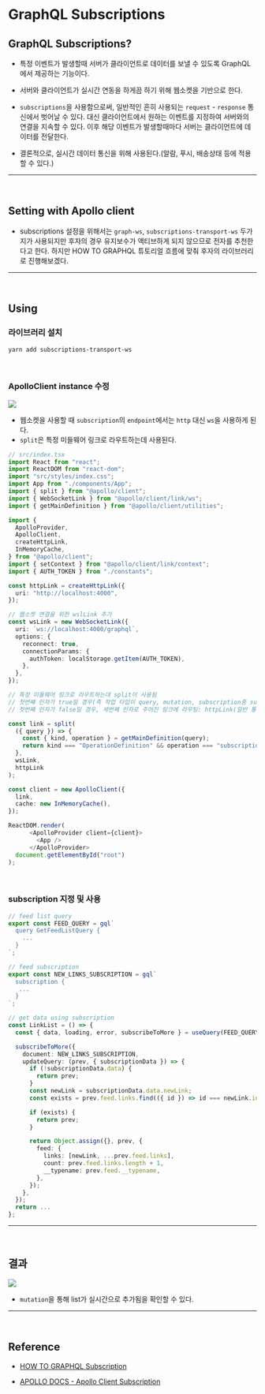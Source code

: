 # GraphQL Subscriptions

## GraphQL Subscriptions?

- 특정 이벤트가 발생할때 서버가 클라이언트로 데이터를 보낼 수 있도록 GraphQL에서 제공하는 기능이다.

- 서버와 클라이언트가 실시간 연동을 하게끔 하기 위해 웹소켓을 기반으로 한다.

- `subscriptions`을 사용함으로써, 일반적인 흔히 사용되는 `request` - `response` 통신에서 벗어날 수 있다. 대신 클라이언트에서 원하는 이벤트를 지정하여 서버와의 연결을 지속할 수 있다. 이후 해당 이벤트가 발생할때마다 서버는 클라이언트에 데이터를 전달한다.

- 결론적으로, 실시간 데이터 통신을 위해 사용된다.(알람, 푸시, 배송상태 등에 적용할 수 있다.)

---

<br />

## Setting with Apollo client

- subscriptions 설정을 위해서는 `graph-ws`, `subscriptions-transport-ws` 두가지가 사용되지만 후자의 경우 유지보수가 액티브하게 되지 않으므로 전자를 추천한다고 한다. 하지만 HOW TO GRAPHQL 튜토리얼 흐름에 맞춰 후자의 라이브러리로 진행해보겠다.

---

<br />

## Using

### 라이브러리 설치

```bash
yarn add subscriptions-transport-ws
```

<br />

### ApolloClient instance 수정

![](https://cdn-images-1.medium.com/max/720/1*KwnMO21k0d3UbyKWnlbeJg.png)

- 웹소켓을 사용할 때 `subscription`의 `endpoint`에서는 `http` 대신 `ws`을 사용하게 된다.
- `split`은 특정 미들웨어 링크로 라우트하는데 사용된다.

```typescript
// src/index.tsx
import React from "react";
import ReactDOM from "react-dom";
import "src/styles/index.css";
import App from "./components/App";
import { split } from "@apollo/client";
import { WebSocketLink } from "@apollo/client/link/ws";
import { getMainDefinition } from "@apollo/client/utilities";

import {
  ApolloProvider,
  ApolloClient,
  createHttpLink,
  InMemoryCache,
} from "@apollo/client";
import { setContext } from "@apollo/client/link/context";
import { AUTH_TOKEN } from "./constants";

const httpLink = createHttpLink({
  uri: "http://localhost:4000",
});

// 웹소켓 연결을 위한 wslLink 추가
const wsLink = new WebSocketLink({
  uri: `ws://localhost:4000/graphql`,
  options: {
    reconnect: true,
    connectionParams: {
      authToken: localStorage.getItem(AUTH_TOKEN),
    },
  },
});

// 특정 미들웨어 링크로 라우트하는데 split이 사용됨
// 첫번째 인자가 true일 경우(즉 작업 타입이 query, mutation, subscription중 subscription일때), 두번째 인자로 주어진 링크에 라우팅: wsLink(웹소켓 통신)
// 첫번째 인자가 false일 경우, 세번째 인자로 주어진 링크에 라우팅: httpLink(일반 통신)

const link = split(
  ({ query }) => {
    const { kind, operation } = getMainDefinition(query);
    return kind === "OperationDefinition" && operation === "subscription";
  },
  wsLink,
  httpLink
);

const client = new ApolloClient({
  link,
  cache: new InMemoryCache(),
});

ReactDOM.render(
      <ApolloProvider client={client}>
        <App />
      </ApolloProvider>
  document.getElementById("root")
);
```

<br />

### subscription 지정 및 사용

```typescript
// feed list query
export const FEED_QUERY = gql`
  query GetFeedListQuery {
    ...
  }
`;

// feed subscription
export const NEW_LINKS_SUBSCRIPTION = gql`
  subscription {
   ...
  }
`;

// get data using subscription
const LinkList = () => {
  const { data, loading, error, subscribeToMore } = useQuery(FEED_QUERY);

  subscribeToMore({
    document: NEW_LINKS_SUBSCRIPTION,
    updateQuery: (prev, { subscriptionData }) => {
      if (!subscriptionData.data) {
        return prev;
      }
      const newLink = subscriptionData.data.newLink;
      const exists = prev.feed.links.find(({ id }) => id === newLink.id);

      if (exists) {
        return prev;
      }

      return Object.assign({}, prev, {
        feed: {
          links: [newLink, ...prev.feed.links],
          count: prev.feed.links.length + 1,
          __typename: prev.feed.__typename,
        },
      });
    },
  });
  return ...
};
```

---

<br/>

## 결과

![](https://images.velog.io/images/dydalsdl1414/post/c1269f31-49c1-4d4d-8785-caed715aff7d/subscription.gif)

- `mutation`을 통해 list가 실시간으로 추가됨을 확인할 수 있다.

---

<br/>

## Reference

- [HOW TO GRAPHQL Subscription](https://www.howtographql.com/react-apollo/8-subscriptions/)

- [APOLLO DOCS - Apollo Client Subscription](https://www.howtographql.com/react-apollo/8-subscriptions/)
